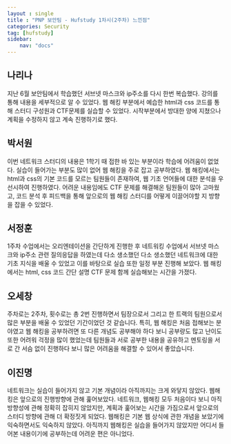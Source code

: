 ```yaml
---
layout : single
title : "PNP 보안팀 - Hufstudy 1차시(2주차) 느낀점"
categories: Security
tag: [hufstudy]
sidebar:
    nav: "docs"
---
```


## 나리나
지난 6월 보안팀에서 학습했던 서브넷 마스크와 ip주소를 다시 한번 복습했다. 강의를 통해 내용을 세부적으로 알 수 있었다.
웹 해킹 부분에서 예습한 html과 css 코드를 통해 스터디 구성원과 CTF문제를 실습할 수 있었다.
시작부분에서 방대한 양에 지쳤으나 계획을 수정하지 않고 계속 진행하기로 했다.


## 박서원
이번 네트워크 스터디의 내용은 1학기 때 접한 바 있는 부분이라 학습에 어려움이 없었다. 실습이 들어가는 부분도 많이 없어 웹 해킹을 주로 잡고 공부하였다. 웹 해킹에서는 html과 css의 기본 코드를 모르는 팀원들이 존재하여, 웹 기초 언어들에 대한 분석을 우선시하여 진행하였다. 어려운 내용임에도 CTF 문제를 해결해온 팀원들이 많아 고마웠고, 코드 분석 후 피드백을 통해 앞으로의 웹 해킹 스터디를 어떻게 이끌어야할 지 방향을 잡을 수 있었다.

## 서정훈
1주차 수업에서는 오리엔테이션을 간단하게 진행한 후 네트워킹 수업에서 서브넷 마스크와 ip주소 관련 질의응답을 하였는데 다소 생소했던 다소 생소했던 네트워크에 대한 기초 지식을 배울 수 있었고 이를 바탕으로 실습 또한 일정 부분 진행해 보았다. 웹 해킹에서는 html, css 코드 간단 설명 CTF 문제 함께 실습해보는 시간을 가졌다. 

## 오세창
주차로는 2주차, 횟수로는 총 2번 진행하면서 팀장으로서 그리고 한 트랙의 팀원으로서 많은 부분을 배울 수 있었던 기간이었던 것 같습니다. 특히, 웹 해킹은 처음 접해보는 분야였고 웹 해킹을 공부하려면 또 다른 개념도 공부해야 하다 보니 공부량도 많고 난이도 또한 어려워 걱정을 많이 했었는데 팀원들과 서로 공부한 내용을 공유하고 멘토링을 서로 간 서슴 없이 진행하다 보니 많은 어려움을 해결할 수 있어서 좋았습니다.

## 이진명
네트워크는 실습이 들어가지 않고 기본 개념이라 아직까지는 크게 와닿지 않았다.
웹해킹은 앞으로의 진행방향에 관해 훑어보았다.
네트워크, 웹해킹 모두 처음이다 보니 아직 방향성에 관해 정확히 잡히지 않았지만,
계획과 훑어보는 시간을 가짐으로서 앞으로의 스터디 방향에 관해 더 확정짓게 되었다.
웹해킹은 기본 웹 상식에 관한 개념을 보았기에 익숙하면서도 익숙하지 않았다.
아직까지 웹해킹은 실습을 들어가지 않았지만 어디서 들어본 내용이기에 공부하는데 어려운 편은 아니었다.
